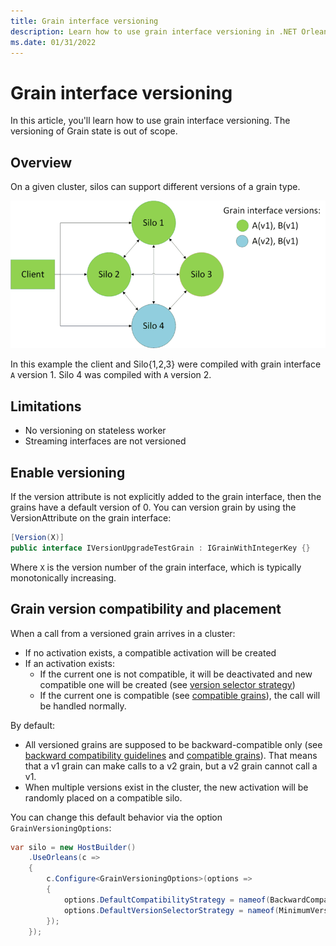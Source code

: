 ```yaml
---
title: Grain interface versioning
description: Learn how to use grain interface versioning in .NET Orleans.
ms.date: 01/31/2022
---
```


# Grain interface versioning

In this article, you'll learn how to use grain interface versioning. The versioning of Grain state is out of scope.

## Overview

On a given cluster, silos can support different versions of a grain type.

![Cluster with different versions of a grain](version.png)

In this example the client and Silo{1,2,3} were compiled with grain interface `A` version 1. Silo 4 was compiled with `A` version 2.

## Limitations

- No versioning on stateless worker
- Streaming interfaces are not versioned

## Enable versioning

If the version attribute is not explicitly added to the grain interface, then the grains have a default version of 0. You can version grain by using the VersionAttribute on the grain interface:

```csharp
[Version(X)]
public interface IVersionUpgradeTestGrain : IGrainWithIntegerKey {}
```

Where `X` is the version number of the grain interface, which is typically monotonically increasing.

## Grain version compatibility and placement

When a call from a versioned grain arrives in a cluster:

- If no activation exists, a compatible activation will be created
- If an activation exists:
  - If the current one is not compatible, it will be deactivated and new compatible one will be created (see [version selector strategy](version-selector-strategy.md))
  - If the current one is compatible (see [compatible grains](compatible-grains.md)), the call will be handled normally.

By default:

- All versioned grains are supposed to be backward-compatible only (see [backward compatibility guidelines](backward-compatibility-guidelines.md) and [compatible grains](compatible-grains.md)). That means that a v1 grain can make calls to a v2 grain, but a v2 grain cannot call a v1.
- When multiple versions exist in the cluster, the new activation will be randomly placed on a compatible silo.

You can change this default behavior via the option `GrainVersioningOptions`:

```csharp
var silo = new HostBuilder()
    .UseOrleans(c =>
    {
        c.Configure<GrainVersioningOptions>(options =>
        {
            options.DefaultCompatibilityStrategy = nameof(BackwardCompatible);
            options.DefaultVersionSelectorStrategy = nameof(MinimumVersion);
        });
    });
```
